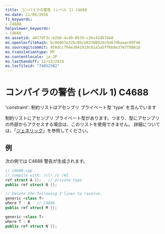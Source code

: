 ```yaml
---
title: コンパイラの警告 (レベル 1) C4688
ms.date: 11/04/2016
f1_keywords:
- C4688
helpviewer_keywords:
- C4688
ms.assetid: a027df3c-b2b8-4c49-8539-c2bc42db74e8
ms.openlocfilehash: bc869b7e22bc8bce0230892dc9a67d6aaec09f46
ms.sourcegitcommit: 458dcc794e3841919c01a3a5ff6b9a3767f8861b
ms.translationtype: MT
ms.contentlocale: ja-JP
ms.lasthandoff: 11/13/2019
ms.locfileid: "74052502"
---
```

# <a name="compiler-warning-level-1-c4688"></a>コンパイラの警告 (レベル 1) C4688

'constraint': 制約リストはアセンブリ プライベート型 'type' を含んでいます

制約リストにアセンブリ プライベート型があります。つまり、型にアセンブリの外部からアクセスする場合は、このリストを使用できません。 詳細については、「[ジェネリック](../../extensions/generics-cpp-component-extensions.md)」を参照してください。

## <a name="example"></a>例

次の例では C4688 警告が生成されます。

```cpp
// C4688.cpp
// compile with: /clr /c /W1
ref struct A {};   // private type
public ref struct B {};

// Delete the following 3 lines to resolve.
generic <class T>
where T : A   // C4688
public ref struct M {};

generic <class T>
where T : B
public ref struct N {};
```